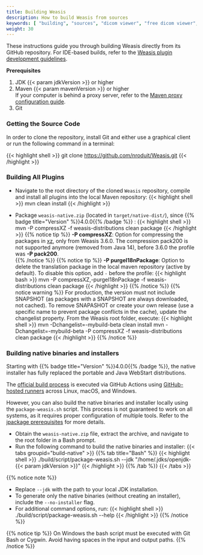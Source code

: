 ```yaml
---
title: Building Weasis
description: How to build Weasis from sources
keywords: [ "building", "sources", "dicom viewer", "free dicom viewer", "open source dicom viewer", "weasis dicom viewer",  "multi-platform dicom viewer", "dicom", "pacs", "pacs viewer" ]
weight: 30
---
```


These instructions guide you through building Weasis directly from its GitHub repository. For IDE-based builds, refer to the [Weasis plugin development guidelines](../guidelines).

**Prerequisites**

1. JDK {{< param jdkVersion >}} or higher
2. Maven {{< param mavenVersion >}} or higher<br>
   If your computer is behind a proxy server, refer to the [Maven proxy configuration guide](https://maven.apache.org/guides/mini/guide-proxies.html).
3. Git

### Getting the Source Code

In order to clone the repository, install Git and either use a graphical client or run the following command in a terminal:

{{< highlight shell >}}
git clone https://github.com/nroduit/Weasis.git
{{< /highlight >}}

### Building All Plugins
- Navigate to the root directory of the cloned `Weasis` repository, compile and install all plugins into the local Maven repository:
{{< highlight shell >}}
mvn clean install
{{< /highlight >}}

- Package `weasis-native.zip` (located in `target/native-dist/`), since {{% badge title="Version" %}}4.0.0{{% /badge %}} :
{{< highlight shell >}}
mvn -P compressXZ -f weasis-distributions clean package
{{< /highlight >}}
{{% notice tip %}}
**-P compressXZ**: Option for compressing the packages in [xz](https://en.wikipedia.org/wiki/XZ_Utils), only from Weasis 3.6.0. The compression pack200 is not supported anymore (removed from Java 14), before 3.6.0 the profile was **-P pack200**.<br>
{{% /notice %}}
{{% notice tip %}}
**-P purgeI18nPackage**: Option to delete the translation package in the local maven repository (active by default). To disable this option, add `-` before the profile:
{{< highlight bash >}}
mvn -P compressXZ,-purgeI18nPackage -f weasis-distributions clean package
{{< /highlight >}}
{{% /notice %}}
{{% notice warning %}}
For production, the version must not include SNAPSHOT (as packages with a SNAPSHOT are always downloaded, not cached). To remove SNAPASHOT or create your own release (use a specific name to prevent package conflicts in the cache), update the changelist property. From the Weasis root folder, execute:
{{< highlight shell >}}
mvn -Dchangelist=-mybuild-beta clean install
mvn -Dchangelist=-mybuild-beta -P compressXZ -f weasis-distributions clean package
{{< /highlight >}}
{{% /notice %}}


### Building native binaries and installers

Starting with {{% badge title="Version" %}}4.0.0{{% /badge %}}, the native installer has fully replaced the portable and Java WebStart distributions.

The [official build process](https://github.com/nroduit/Weasis/blob/master/.github/workflows/build-installer.yml) is executed via GitHub Actions using [GitHub-hosted runners](https://docs.github.com/en/actions/using-github-hosted-runners/about-github-hosted-runners) across Linux, macOS, and Windows.

However, you can also build the native binaries and installer locally using the `package-weasis.sh` script. This process is not guaranteed to work on all systems, as it requires proper configuration of multiple tools. Refer to the [jpackage prerequisites](https://docs.oracle.com/en/java/javase/20/jpackage/packaging-overview.html) for more details.


- Obtain the `weasis-native.zip` file, extract the archive, and navigate to the root folder in a Bash prompt.
- Run the following command to build the native binaries and installer:
{{< tabs groupid="build-native" >}}
{{% tab title="Bash" %}}
{{< highlight shell >}}
./build/script/package-weasis.sh --jdk "/home/.jdks/openjdk-{{< param jdkVersion >}}"
{{< /highlight >}}
{{% /tab %}}
{{< /tabs >}}

{{% notice note %}}
- Replace `--jdk` with the path to your local JDK installation.<br>
- To generate only the native binaries (without creating an installer), include the `--no-installer` flag.<br>
- For additional command options, run:
  {{< highlight shell >}}
  ./build/script/package-weasis.sh --help
  {{< /highlight >}}
  {{% /notice %}}

{{% notice tip %}}
On Windows the bash script must be executed with Git Bash or Cygwin. Avoid having spaces in the input and output paths.
{{% /notice %}}
